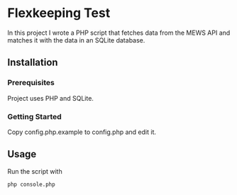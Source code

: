 # Flexkeeping Test

In this project I wrote a PHP script that fetches data from the MEWS API and matches it with the data in an SQLite database.

## Installation

### Prerequisites

Project uses PHP and SQLite. 

### Getting Started

Copy config.php.example to config.php and edit it.

## Usage

Run the script with 

```
php console.php
```